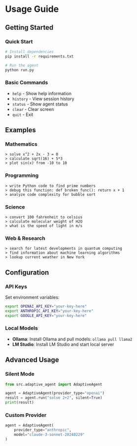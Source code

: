 # Usage Guide

## Getting Started

### Quick Start
```bash
# Install dependencies
pip install -r requirements.txt

# Run the agent
python run.py
```

### Basic Commands
- `help` - Show help information
- `history` - View session history
- `status` - Show agent status
- `clear` - Clear screen
- `quit` - Exit

## Examples

### Mathematics
```
> solve x^2 + 2x - 3 = 0
> calculate sqrt(16) + 5*3
> plot sin(x) from -10 to 10
```

### Programming
```
> write Python code to find prime numbers
> debug this function: def broken_func(): return x + 1
> analyze code complexity for bubble sort
```

### Science
```
> convert 100 fahrenheit to celsius
> calculate molecular weight of H2O
> what is the speed of light in m/s
```

### Web & Research
```
> search for latest developments in quantum computing
> find information about machine learning algorithms
> lookup current weather in New York
```

## Configuration

### API Keys
Set environment variables:
```bash
export OPENAI_API_KEY="your-key-here"
export ANTHROPIC_API_KEY="your-key-here"
export GOOGLE_API_KEY="your-key-here"
```

### Local Models
- **Ollama**: Install Ollama and pull models: `ollama pull llama2`
- **LM Studio**: Install LM Studio and start local server

## Advanced Usage

### Silent Mode
```python
from src.adaptive_agent import AdaptiveAgent

agent = AdaptiveAgent(provider_type="openai")
result = agent.run("solve 2+2", silent=True)
print(result)
```

### Custom Provider
```python
agent = AdaptiveAgent(
    provider_type="anthropic",
    model="claude-3-sonnet-20240229"
)
```